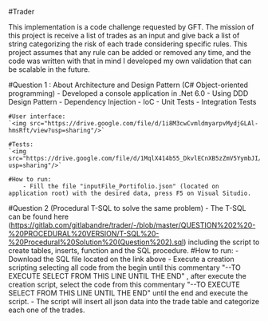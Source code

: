 #Trader

This implementation is a code challenge requested by GFT.
The mission of this project is receive a list of trades as an input and give back a list of string categorizing the risk of each trade considering specific rules. 
This project assumes that any rule can be added or removed any time, and the code was written with that in mind I developed my own validation that can be scalable in the future.

#Question 1 : About Architecture and Design Pattern (C# Object-oriented programming)
    - Developed a console application in .Net 6.0
    - Using DDD Design Pattern
    - Dependency Injection
    - IoC
    - Unit Tests
    - Integration Tests

    #User interface: 
    `<img src="https://drive.google.com/file/d/1i8M3cwCvmldmyarpvMydjGLAl-hmsRft/view?usp=sharing"/>`
    
    #Tests:
    `<img src="https://drive.google.com/file/d/1MqlX414b55_DkvlECnXB5zZmV5YymbJI/view?usp=sharing"/>`

    #How to run: 
        - Fill the file "inputFile_Portifolio.json" (located on application root) with the desired data, press F5 on Visual Situdio.
    
#Question 2 (Procedural T-SQL to solve the same problem)
    - The T-SQL can be found here (https://gitlab.com/gitlabandre/trader/-/blob/master/QUESTION%202%20-%20PROCEDURAL%20VERSION/T-SQL%20-%20Procedural%20Solution%20(Question%202).sql) including the script to create tables, inserts, function and the SQL procedure.
    #How to run: 
        - Download the SQL file located on the link above
        - Execute a creation scripting selecting all code from the begin until this commentary "--TO EXECUTE SELECT FROM THIS LINE UNTIL THE END" , after execute the creation script, select the code from this commentary "--TO EXECUTE SELECT FROM THIS LINE UNTIL THE END" until the end and execute the script.
        - The script will insert all json data into the trade table and categorize each one of the trades.



